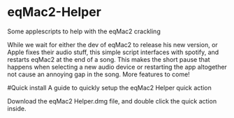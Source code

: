 # eqMac2-Helper
Some applescripts to help with the eqMac2 crackling

While we wait for either the dev of eqMac2 to release his new version, or Apple fixes their
audio stuff, this simple script interfaces with spotify, and restarts eqMac2 at the end of a song.
This makes the short pause that happens when selecting a new audio device or restarting the
app altogether not cause an annoying gap in the song. More features to come!

#Quick install
A guide to quickly setup the eqMac2 Helper quick action

Download the eqMac2 Helper.dmg file, and double click the quick action inside.
